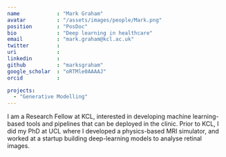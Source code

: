 ```yaml
---
name            : "Mark Graham"
avatar          : "/assets/images/people/Mark.png"
position        : "PosDoc"
bio             : "Deep learning in healthcare"
email           : "mark.graham@kcl.ac.uk"
twitter         :
uri             :
linkedin        :
github          : "marksgraham"
google_scholar  : "oRTMle0AAAAJ"
orcid           :

projects:
  - "Generative Modelling"
---
```

I am a Research Fellow at KCL, interested in developing machine learning-based tools and pipelines that can be  deployed in the clinic. Prior to KCL, I did my PhD at UCL where I developed a physics-based MRI simulator, and worked at a startup building deep-learning models to analyse retinal images.
